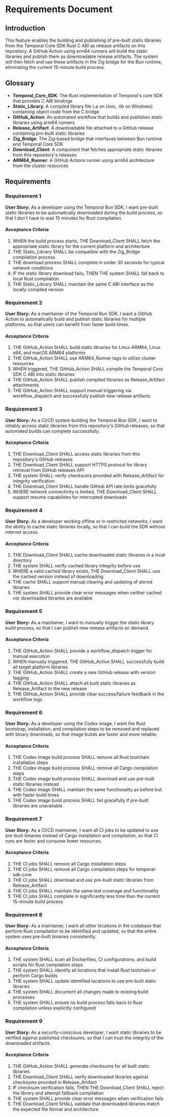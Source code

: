 # Requirements Document

## Introduction

This feature enables the building and publishing of pre-built static libraries from the Temporal Core SDK Rust C ABI as release artifacts on this repository. A GitHub Action using arm64 runners will build the static libraries and publish them as downloadable release artifacts. The system will then fetch and use these artifacts in the Zig bridge for the Bun runtime, eliminating the current 15-minute build process.

## Glossary

- **Temporal_Core_SDK**: The Rust implementation of Temporal's core SDK that provides C ABI bindings
- **Static_Library**: A compiled library file (.a on Unix, .lib on Windows) containing object code from the C bridge
- **GitHub_Action**: An automated workflow that builds and publishes static libraries using arm64 runners
- **Release_Artifact**: A downloadable file attached to a GitHub release containing pre-built static libraries
- **Zig_Bridge**: The Zig-based bridge that interfaces between Bun runtime and Temporal Core SDK
- **Download_Client**: A component that fetches appropriate static libraries from this repository's releases
- **ARM64_Runner**: A GitHub Actions runner using arm64 architecture from the cluster resources

## Requirements

### Requirement 1

**User Story:** As a developer using the Temporal Bun SDK, I want pre-built static libraries to be automatically downloaded during the build process, so that I don't have to wait 15 minutes for Rust compilation.

#### Acceptance Criteria

1. WHEN the build process starts, THE Download_Client SHALL fetch the appropriate static library for the current platform and architecture
2. THE Static_Library SHALL be compatible with the Zig_Bridge compilation process
3. THE download process SHALL complete in under 30 seconds for typical network conditions
4. IF the static library download fails, THEN THE system SHALL fall back to local Rust compilation
5. THE Static_Library SHALL maintain the same C ABI interface as the locally compiled version

### Requirement 2

**User Story:** As a maintainer of the Temporal Bun SDK, I want a GitHub Action to automatically build and publish static libraries for multiple platforms, so that users can benefit from faster build times.

#### Acceptance Criteria

1. THE GitHub_Action SHALL build static libraries for Linux ARM64, Linux x64, and macOS ARM64 platforms
2. THE GitHub_Action SHALL use ARM64_Runner tags to utilize cluster resources
3. WHEN triggered, THE GitHub_Action SHALL compile the Temporal Core SDK C ABI into static libraries
4. THE GitHub_Action SHALL publish compiled libraries as Release_Artifact attachments
5. THE GitHub_Action SHALL support manual triggering via workflow_dispatch and successfully publish new release artifacts

### Requirement 3

**User Story:** As a CI/CD system building the Temporal Bun SDK, I want to reliably access static libraries from this repository's GitHub releases, so that automated builds can complete successfully.

#### Acceptance Criteria

1. THE Download_Client SHALL access static libraries from this repository's GitHub releases
2. THE Download_Client SHALL support HTTPS protocol for library retrieval from GitHub releases API
3. THE system SHALL verify checksums provided with Release_Artifact for integrity verification
4. THE Download_Client SHALL handle GitHub API rate limits gracefully
5. WHERE network connectivity is limited, THE Download_Client SHALL support resume capabilities for interrupted downloads

### Requirement 4

**User Story:** As a developer working offline or in restricted networks, I want the ability to cache static libraries locally, so that I can build the SDK without internet access.

#### Acceptance Criteria

1. THE Download_Client SHALL cache downloaded static libraries in a local directory
2. THE system SHALL verify cached library integrity before use
3. WHERE a valid cached library exists, THE Download_Client SHALL use the cached version instead of downloading
4. THE cache SHALL support manual clearing and updating of stored libraries
5. THE system SHALL provide clear error messages when neither cached nor downloaded libraries are available

### Requirement 5

**User Story:** As a maintainer, I want to manually trigger the static library build process, so that I can publish new release artifacts on demand.

#### Acceptance Criteria

1. THE GitHub_Action SHALL provide a workflow_dispatch trigger for manual execution
2. WHEN manually triggered, THE GitHub_Action SHALL successfully build all target platform libraries
3. THE GitHub_Action SHALL create a new GitHub release with version tagging
4. THE GitHub_Action SHALL attach all built static libraries as Release_Artifact to the new release
5. THE GitHub_Action SHALL provide clear success/failure feedback in the workflow logs

### Requirement 6

**User Story:** As a developer using the Codex image, I want the Rust bootstrap, installation, and compilation steps to be removed and replaced with binary downloads, so that image builds are faster and more reliable.

#### Acceptance Criteria

1. THE Codex image build process SHALL remove all Rust toolchain installation steps
2. THE Codex image build process SHALL remove all Cargo compilation steps
3. THE Codex image build process SHALL download and use pre-built static libraries instead
4. THE Codex image SHALL maintain the same functionality as before but with faster build times
5. THE Codex image build process SHALL fail gracefully if pre-built libraries are unavailable

### Requirement 7

**User Story:** As a CI/CD maintainer, I want all CI jobs to be updated to use pre-built binaries instead of Cargo installation and compilation, so that CI runs are faster and consume fewer resources.

#### Acceptance Criteria

1. THE CI jobs SHALL remove all Cargo installation steps
2. THE CI jobs SHALL remove all Cargo compilation steps for temporal-sdk-core
3. THE CI jobs SHALL download and use pre-built static libraries from Release_Artifact
4. THE CI jobs SHALL maintain the same test coverage and functionality
5. THE CI jobs SHALL complete in significantly less time than the current 15-minute build process

### Requirement 8

**User Story:** As a maintainer, I want all other locations in the codebase that perform Rust compilation to be identified and updated, so that the entire system uses pre-built binaries consistently.

#### Acceptance Criteria

1. THE system SHALL scan all Dockerfiles, CI configurations, and build scripts for Rust compilation steps
2. THE system SHALL identify all locations that install Rust toolchain or perform Cargo builds
3. THE system SHALL update identified locations to use pre-built static libraries
4. THE system SHALL document all changes made to existing build processes
5. THE system SHALL ensure no build process falls back to Rust compilation unless explicitly configured

### Requirement 9

**User Story:** As a security-conscious developer, I want static libraries to be verified against published checksums, so that I can trust the integrity of the downloaded artifacts.

#### Acceptance Criteria

1. THE GitHub_Action SHALL generate checksums for all built static libraries
2. THE Download_Client SHALL verify downloaded libraries against checksums provided in Release_Artifact
3. IF checksum verification fails, THEN THE Download_Client SHALL reject the library and attempt fallback compilation
4. THE system SHALL provide clear error messages when verification fails
5. THE Download_Client SHALL validate that downloaded libraries match the expected file format and architecture